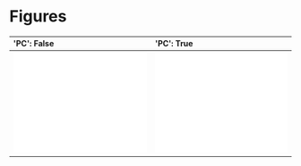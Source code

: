 
# Figures

| 'PC': False                          | 'PC': True                          |
|:-------------------------------------|:------------------------------------|
| ![](./base-train-plot-fit-False.png) | ![](./base-train-plot-fit-True.png) |
